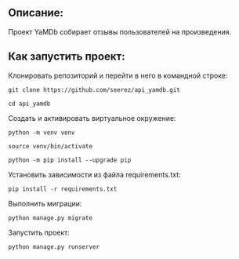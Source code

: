## Описание:
Проект YaMDb собирает отзывы  пользователей на произведения.
## Как запустить проект:
Клонировать репозиторий и перейти в него в командной строке:
```
git clone https://github.com/seerez/api_yamdb.git
```
```
cd api_yamdb
```
Cоздать и активировать виртуальное окружение:
```
python -m venv venv
```
```
source venv/bin/activate
```
```
python -m pip install --upgrade pip
```
Установить зависимости из файла requirements.txt:
```
pip install -r requirements.txt
```
Выполнить миграции:
```
python manage.py migrate
```
Запустить проект:
```
python manage.py runserver
```
